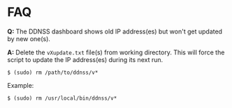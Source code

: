 # FAQ

**Q:** The DDNSS dashboard shows old IP address(es) but won't get updated by new one(s).

**A:** Delete the `vXupdate.txt` file(s) from working directory. This will force the script to update the IP address(es) during its next run.

```
$ (sudo) rm /path/to/ddnss/v*
```

Example:
```
$ (sudo) rm /usr/local/bin/ddnss/v*
```
